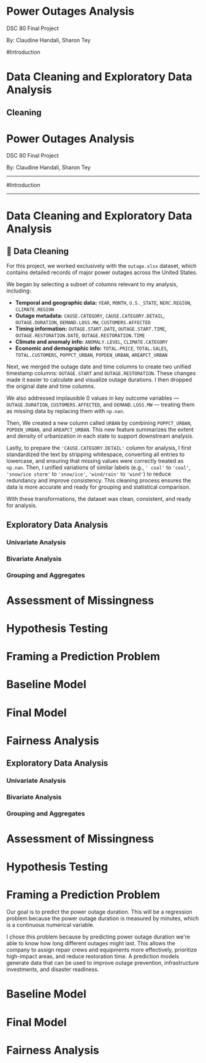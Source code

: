 # Power Outages Analysis
DSC 80 Final Project

By: Claudine Handali, Sharon Tey

#Introduction


# Data Cleaning and Exploratory Data Analysis
## Cleaning
# Power Outages Analysis
DSC 80 Final Project

By: Claudine Handali, Sharon Tey

---


#Introduction

---
# Data Cleaning and Exploratory Data Analysis
## 🔧 Data Cleaning

For this project, we worked exclusively with the `outage.xlsx` dataset, which contains detailed records of major power outages across the United States.

We began by selecting a subset of columns relevant to my analysis, including:

- **Temporal and geographic data:** `YEAR`, `MONTH`, `U.S._STATE`, `NERC.REGION`, `CLIMATE.REGION`
- **Outage metadata:** `CAUSE.CATEGORY`, `CAUSE.CATEGORY.DETAIL`, `OUTAGE.DURATION`, `DEMAND.LOSS.MW`, `CUSTOMERS.AFFECTED`
- **Timing information:** `OUTAGE.START.DATE`, `OUTAGE.START.TIME`, `OUTAGE.RESTORATION.DATE`, `OUTAGE.RESTORATION.TIME`
- **Climate and anomaly info:** `ANOMALY.LEVEL`, `CLIMATE.CATEGORY`
- **Economic and demographic info:** `TOTAL.PRICE`, `TOTAL.SALES`, `TOTAL.CUSTOMERS`, `POPPCT_URBAN`, `POPDEN_URBAN`, `AREAPCT_URBAN`

Next, we merged the outage date and time columns to create two unified timestamp columns: `OUTAGE.START` and `OUTAGE.RESTORATION`. These changes made it easier to calculate and visualize outage durations. I then dropped the original date and time columns.

We also addressed implausible 0 values in key outcome variables — `OUTAGE.DURATION`, `CUSTOMERS.AFFECTED`, and `DEMAND.LOSS.MW` — treating them as missing data by replacing them with `np.nan`.

Then, We created a new column called `URBAN` by combining `POPPCT_URBAN`, `POPDEN_URBAN`, and `AREAPCT_URBAN`. This new feature summarizes the extent and density of urbanization in each state to support downstream analysis.

Lastly, to prepare the <code>'CAUSE.CATEGORY.DETAIL'</code> column for analysis, I first standardized the text by stripping whitespace, converting all entries to lowercase, and ensuring that missing values were correctly treated as <code>np.nan</code>. Then, I unified variations of similar labels (e.g., <code>' coal'</code> to <code>'coal'</code>, <code>'snow/ice storm'</code> to <code>'snow/ice'</code>, <code>'wind/rain'</code> to <code>'wind'</code>) to reduce redundancy and improve consistency. This cleaning process ensures the data is more accurate and ready for grouping and statistical comparison.


With these transformations, the dataset was clean, consistent, and ready for analysis.

## Exploratory Data Analysis

### Univariate Analysis
### Bivariate Analysis
### Grouping and Aggregates

# Assessment of Missingness

# Hypothesis Testing

# Framing a Prediction Problem
# Baseline Model
# Final Model

# Fairness Analysis


## Exploratory Data Analysis
### Univariate Analysis
### Bivariate Analysis
### Grouping and Aggregates

# Assessment of Missingness

# Hypothesis Testing

# Framing a Prediction Problem
Our goal is to predict the power outage duration. This will be a regression problem because the power outage duration is measured by minutes, which is a continuous numerical variable. 

I chose this problem because by predicting power outage duration we're able to know how long different outages might last. This allows the company to assign repair crews and equipments more effectively, prioritize high-impact areas, and reduce restoration time. A prediction models generate data that can be used to improve outage prevention, infrastructure investments, and disaster readiness.



# Baseline Model
# Final Model

# Fairness Analysis

